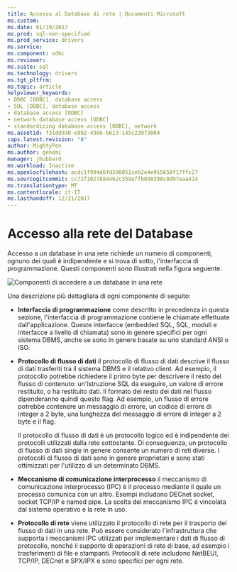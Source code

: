 ```yaml
---
title: Accesso al Database di rete | Documenti Microsoft
ms.custom: 
ms.date: 01/19/2017
ms.prod: sql-non-specified
ms.prod_service: drivers
ms.service: 
ms.component: odbc
ms.reviewer: 
ms.suite: sql
ms.technology: drivers
ms.tgt_pltfrm: 
ms.topic: article
helpviewer_keywords:
- ODBC [ODBC], database access
- SQL [ODBC], database access
- database access [ODBC]
- network database access [ODBC]
- standardizing database access [ODBC], network
ms.assetid: f31dd938-e992-436b-b613-145c23973064
caps.latest.revision: "8"
author: MightyPen
ms.author: genemi
manager: jhubbard
ms.workload: Inactive
ms.openlocfilehash: acdc1f994d6fd598051ceb2e4e955650f17ffc27
ms.sourcegitcommit: cc71f1027884462c359effb898390c8d97eaa414
ms.translationtype: MT
ms.contentlocale: it-IT
ms.lasthandoff: 12/21/2017
---
```

# <a name="network-database-access"></a>Accesso alla rete del Database
Accesso a un database in una rete richiede un numero di componenti, ognuno dei quali è indipendente e si trova di sotto, l'interfaccia di programmazione. Questi componenti sono illustrati nella figura seguente.  
  
 ![Componenti di accedere a un database in una rete](../../odbc/reference/media/pr04.gif "pr04")  
  
 Una descrizione più dettagliata di ogni componente di seguito:  
  
-   **Interfaccia di programmazione** come descritto in precedenza in questa sezione, l'interfaccia di programmazione contiene le chiamate effettuate dall'applicazione. Queste interfacce (embedded SQL, SQL, moduli e interfacce a livello di chiamata) sono in genere specifici per ogni sistema DBMS, anche se sono in genere basate su uno standard ANSI o ISO.  
  
-   **Protocollo di flusso di dati** il protocollo di flusso di dati descrive il flusso di dati trasferiti tra il sistema DBMS e il relativo client. Ad esempio, il protocollo potrebbe richiedere il primo byte per descrivere il resto del flusso di contenuto: un'istruzione SQL da eseguire, un valore di errore restituito, o ha restituito dati. Il formato del resto dei dati nel flusso dipenderanno quindi questo flag. Ad esempio, un flusso di errore potrebbe contenere un messaggio di errore, un codice di errore di integer a 2 byte, una lunghezza del messaggio di errore di integer a 2 byte e il flag.  
  
     Il protocollo di flusso di dati è un protocollo logico ed è indipendente dei protocolli utilizzati dalla rete sottostante. Di conseguenza, un protocollo di flusso di dati single in genere consente un numero di reti diverse. I protocolli di flusso di dati sono in genere proprietari e sono stati ottimizzati per l'utilizzo di un determinato DBMS.  
  
-   **Meccanismo di comunicazione interprocesso** il meccanismo di comunicazione interprocesso (IPC) è il processo mediante il quale un processo comunica con un altro. Esempi includono DECnet socket, socket TCP/IP e named pipe. La scelta del meccanismo IPC è vincolata dal sistema operativo e la rete in uso.  
  
-   **Protocollo di rete** viene utilizzato il protocollo di rete per il trasporto del flusso di dati in una rete. Può essere considerato l'infrastruttura che supporta i meccanismi IPC utilizzati per implementare i dati di flusso di protocollo, nonché il supporto di operazioni di rete di base, ad esempio i trasferimenti di file e stampanti. Protocolli di rete includono NetBEUI, TCP/IP, DECnet e SPX/IPX e sono specifici per ogni rete.
